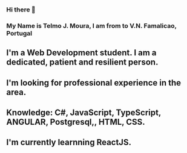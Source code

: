### Hi there 👋
### My Name is Telmo J. Moura, I am from to V.N. Famalicao, Portugal

## I'm a Web Development student. I am a dedicated, patient and resilient person. 
## I'm looking for professional experience in the area.
## Knowledge: C#,  JavaScript, TypeScript, ANGULAR, Postgresql,, HTML, CSS.
## I'm currently learnning ReactJS.

<!--
**eutelmo/eutelmo** is a ✨ _special_ ✨ repository because its `README.md` (this file) appears on your GitHub profile.

Here are some ideas to get you started:

- 🔭 I’m currently working on ...
- 🌱 I’m currently learning ...
- 👯 I’m looking to collaborate on ...
- 🤔 I’m looking for help with ...
- 💬 Ask me about ...
- 📫 How to reach me: ...
- 😄 Pronouns: ...
- ⚡ Fun fact: ...
-->
